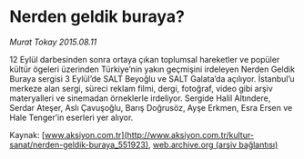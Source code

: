 # Nerden geldik buraya?

*Murat Tokay 2015.08.11*

<div class="pNewsDetailMainContent" itemprop="articleBody">
 <p>
  12 Eylül darbesinden sonra ortaya çıkan toplumsal hareketler ve popüler kültür ögeleri üzerinden Türkiye’nin yakın geçmişini irdeleyen Nerden Geldik Buraya sergisi 3 Eylül’de SALT Beyoğlu ve SALT Galata’da açılıyor. İstanbul’u merkeze alan sergi, süreci reklam filmi, dergi, fotoğraf, video gibi arşiv materyalleri ve sinemadan örneklerle irdeliyor. Sergide Halil Altındere, Serdar Ateşer, Aslı Çavuşoğlu, Barış Doğrusöz, Ayşe Erkmen, Esra Ersen ve Hale Tenger’in eserleri yer alıyor.
 </p>
</div>


Kaynak: [www.aksiyon.com.tr](http://www.aksiyon.com.tr/kultur-sanat/nerden-geldik-buraya_551923), [web.archive.org (arşiv bağlantısı)](http://web.archive.org/web/20150812135552/http://www.aksiyon.com.tr/kultur-sanat/nerden-geldik-buraya_551923)
